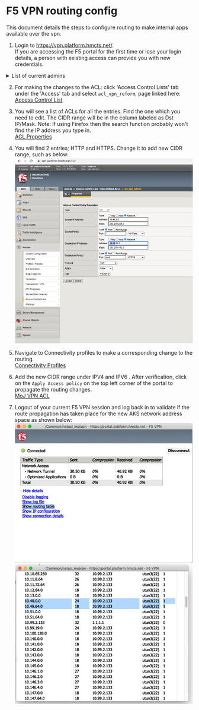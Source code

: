 # F5 VPN routing config

This document details the steps to configure routing to make internal apps available over the vpn.

1. Login to <https://vpn.platform.hmcts.net/>.\
If you are accessing the F5 portal for the first time or lose your login details, a person with existing access can provide you with new credentials.

<details>
<summary>List of current admins</summary>

arahman \
benn \
chriso \
dbromwich \
hannahs \
jordanb \
lbitonti \
louiseh \
matts \
mohanay \
pkumar \
praveena \
taherk \
thomast \
timja \
tkimber \
zoec

</details>

2. For making the changes to the ACL: click 'Access Control Lists' tab under the 'Access' tab and select `acl_vpn_reform`, page linked here:\
[Access Control List](https://vpn.platform.hmcts.net/tmui/Control/jspmap/tmui/accessctrl/acls/list.jsp)

3. You will see a list of ACLs for all the entries. Find the one which you need to edit. The CIDR range will be in the column labeled as Dst IP/Mask.
Note: If using Firefox then the search function probably won't find the IP address you type in.\
[ACL Properties](https://vpn.platform.hmcts.net/tmui/Control/jspmap/tmui/accessctrl/acls/properties.jsp?name=/Common/acl_vpn_reform)

4. You will find 2 entries; HTTP and HTTPS. Change it to add new CIDR range, such as below:\
![properties](images/properties.png)

5. Navigate to Connectivity profiles to make a corresponding change to the routing.\
[Connectivity Profiles](https://vpn.platform.hmcts.net/tmui/tmui/util/ajax/app.jsp?appId=apps.AccessPolicy.perclientpolicy)

6. Add the new CIDR range under IPV4 and IPV6 . After verification, click on the `Apply Access policy` on the top left corner of the portal to propagate the routing changes.\
[MoJ VPN ACL](https://vpn.platform.hmcts.net/tmui/Control/jspmap/tmui/remconnectivity/nwaccessresources/l2_settings.jsp?name=/Common/netacl_mojvpn&type=1)

7. Logout of your current F5 VPN session and log back in to validate if the route propagation has taken place for the new AKS network address space as shown below:\
![VPN Routing table](images/VPN_Routing_table.png)
![VPN Routing table](images/Routing_Change.png)
